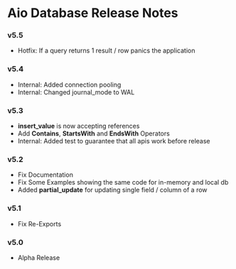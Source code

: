# Aio Database Release Notes

### v5.5
- Hotfix: If a query returns 1 result / row panics the application 

### v5.4
- Internal: Added connection pooling
- Internal: Changed journal_mode to WAL

### v5.3
- **insert_value** is now accepting references
- Add **Contains**, **StartsWith** and **EndsWith** Operators
- Internal: Added test to guarantee that all apis work before release

### v5.2 
- Fix Documentation
- Fix Some Examples showing the same code for in-memory and local db
- Added **partial_update** for updating single field / column of a row

### v5.1
- Fix Re-Exports

### v5.0
- Alpha Release
